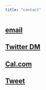 ```yaml
---
title: "contact"
---
```


## [email](/email)

## [Twitter DM](https://twitter.com/messages/compose?recipient_id=1188270454303277056)

## [Cal.com](https://cal.com/kitia)

## [Tweet](https://twitter.com/benkitia)
